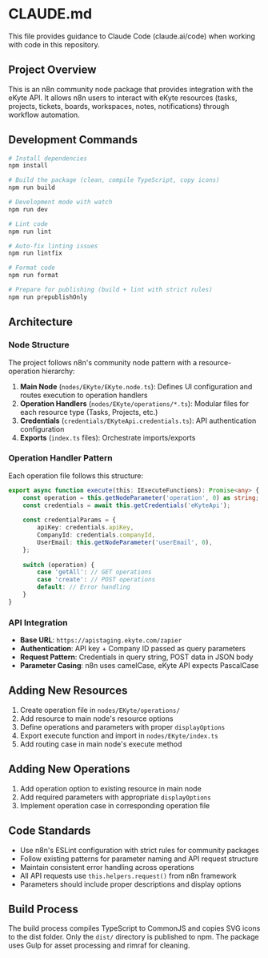 # CLAUDE.md

This file provides guidance to Claude Code (claude.ai/code) when working with code in this repository.

## Project Overview

This is an n8n community node package that provides integration with the eKyte API. It allows n8n users to interact with eKyte resources (tasks, projects, tickets, boards, workspaces, notes, notifications) through workflow automation.

## Development Commands

```bash
# Install dependencies
npm install

# Build the package (clean, compile TypeScript, copy icons)
npm run build

# Development mode with watch
npm run dev

# Lint code
npm run lint

# Auto-fix linting issues
npm run lintfix

# Format code
npm run format

# Prepare for publishing (build + lint with strict rules)
npm run prepublishOnly
```

## Architecture

### Node Structure
The project follows n8n's community node pattern with a resource-operation hierarchy:

1. **Main Node** (`nodes/EKyte/EKyte.node.ts`): Defines UI configuration and routes execution to operation handlers
2. **Operation Handlers** (`nodes/EKyte/operations/*.ts`): Modular files for each resource type (Tasks, Projects, etc.)
3. **Credentials** (`credentials/EKyteApi.credentials.ts`): API authentication configuration
4. **Exports** (`index.ts` files): Orchestrate imports/exports

### Operation Handler Pattern
Each operation file follows this structure:
```typescript
export async function execute(this: IExecuteFunctions): Promise<any> {
    const operation = this.getNodeParameter('operation', 0) as string;
    const credentials = await this.getCredentials('eKyteApi');
    
    const credentialParams = {
        apiKey: credentials.apiKey,
        CompanyId: credentials.companyId,
        UserEmail: this.getNodeParameter('userEmail', 0),
    };
    
    switch (operation) {
        case 'getAll': // GET operations
        case 'create': // POST operations
        default: // Error handling
    }
}
```

### API Integration
- **Base URL**: `https://apistaging.ekyte.com/zapier`
- **Authentication**: API key + Company ID passed as query parameters
- **Request Pattern**: Credentials in query string, POST data in JSON body
- **Parameter Casing**: n8n uses camelCase, eKyte API expects PascalCase

## Adding New Resources

1. Create operation file in `nodes/EKyte/operations/`
2. Add resource to main node's resource options
3. Define operations and parameters with proper `displayOptions`
4. Export execute function and import in `nodes/EKyte/index.ts`
5. Add routing case in main node's execute method

## Adding New Operations

1. Add operation option to existing resource in main node
2. Add required parameters with appropriate `displayOptions`
3. Implement operation case in corresponding operation file

## Code Standards

- Use n8n's ESLint configuration with strict rules for community packages
- Follow existing patterns for parameter naming and API request structure
- Maintain consistent error handling across operations
- All API requests use `this.helpers.request()` from n8n framework
- Parameters should include proper descriptions and display options

## Build Process

The build process compiles TypeScript to CommonJS and copies SVG icons to the dist folder. Only the `dist/` directory is published to npm. The package uses Gulp for asset processing and rimraf for cleaning.